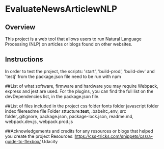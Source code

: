 # EvaluateNewsArticlewNLP
 
## Overview
This project is a web tool that allows users to run Natural Language Processing (NLP) on articles or blogs found on other websites.

## Instructions
In order to test the project, the scripts: 'start', 'build-prod', 'build-dev' and 'testj' from the package.json file need to be run with npm

##List of what software, firmware and hardware you may require
Webpack, express and jest are used. For the plugins, you can find the full list on the devDependencies list, in the package.json file. 

##List of files included in the project css folder fonts folder javascript folder index filereadme file
Folder sttucture:__test__, .babelrc,.env, src folder,.gitignore, package.json, package-lock.json, readme.md, webpack.dev.js, webpack.prod.js

##Acknowledgements and credits for any resources or blogs that helped you create the project 
Resources:
https://css-tricks.com/snippets/css/a-guide-to-flexbox/
Udacity
